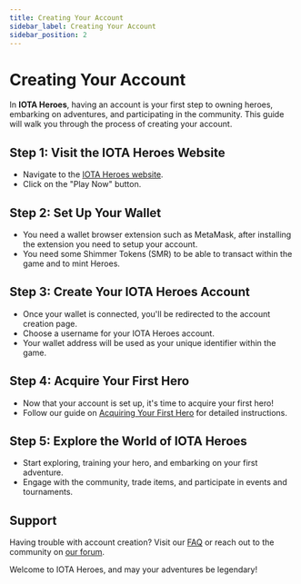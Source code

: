 ```yaml
---
title: Creating Your Account
sidebar_label: Creating Your Account
sidebar_position: 2
---
```


# Creating Your Account

In **IOTA Heroes**, having an account is your first step to owning heroes, embarking on adventures, and participating in the community. This guide will walk you through the process of creating your account.


## Step 1: Visit the IOTA Heroes Website

- Navigate to the [IOTA Heroes website](https://www.iotaheroes.com).
- Click on the "Play Now" button.

## Step 2: Set Up Your Wallet

- You need a wallet browser extension such as MetaMask, after installing the extension you need to setup your account.
- You need some Shimmer Tokens (SMR) to be able to transact within the game and to mint Heroes.


## Step 3: Create Your IOTA Heroes Account

- Once your wallet is connected, you'll be redirected to the account creation page.
- Choose a username for your IOTA Heroes account.
- Your wallet address will be used as your unique identifier within the game.

## Step 4: Acquire Your First Hero

- Now that your account is set up, it's time to acquire your first hero!
- Follow our guide on [Acquiring Your First Hero](./acquiring-hero.md) for detailed instructions.

## Step 5: Explore the World of IOTA Heroes

- Start exploring, training your hero, and embarking on your first adventure.
- Engage with the community, trade items, and participate in events and tournaments.

## Support

Having trouble with account creation? Visit our [FAQ](../faq) or reach out to the community on [our forum](https://forum.iotaheroes.com).

Welcome to IOTA Heroes, and may your adventures be legendary!
